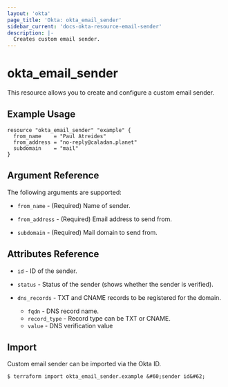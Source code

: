 ```yaml
---
layout: 'okta'
page_title: 'Okta: okta_email_sender'
sidebar_current: 'docs-okta-resource-email-sender'
description: |-
  Creates custom email sender.
---
```


# okta_email_sender

This resource allows you to create and configure a custom email sender.

## Example Usage

```hcl
resource "okta_email_sender" "example" {
  from_name    = "Paul Atreides"
  from_address = "no-reply@caladan.planet"
  subdomain    = "mail"
}
```

## Argument Reference

The following arguments are supported:

- `from_name` - (Required) Name of sender.

- `from_address` - (Required) Email address to send from.

- `subdomain` - (Required) Mail domain to send from.

## Attributes Reference

- `id` - ID of the sender.

- `status` - Status of the sender (shows whether the sender is verified).

- `dns_records` - TXT and CNAME records to be registered for the domain.
  - `fqdn` - DNS record name.
  - `record_type` - Record type can be TXT or CNAME.
  - `value` - DNS verification value

## Import

Custom email sender can be imported via the Okta ID.

```
$ terraform import okta_email_sender.example &#60;sender id&#62;
```

